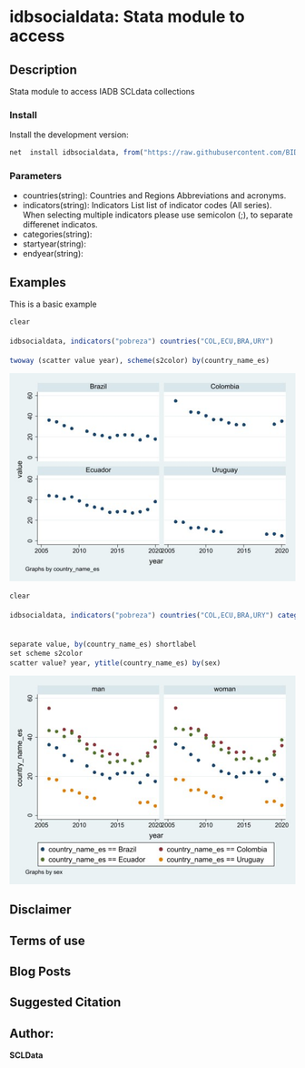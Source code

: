 ﻿# idbsocialdata: Stata module to access 

## Description

Stata module to access IADB SCLdata collections

### Install

Install the development version:


``` r
net  install idbsocialdata, from("https://raw.githubusercontent.com/BID-DATA/idbsocialdata/main") replace
```


### Parameters

- countries(string): Countries and Regions Abbreviations and acronyms. 
- indicators(string): Indicators List list of indicator codes (All series). When selecting multiple indicators please use semicolon (;), to separate differenet indicatos.
- categories(string):
- startyear(string):
- endyear(string):

## Examples

This is a basic example

``` r
clear

idbsocialdata, indicators("pobreza") countries("COL,ECU,BRA,URY")

twoway (scatter value year), scheme(s2color) by(country_name_es)
```

![e_g](src/img/plot_egA.jpg)


``` r
clear

idbsocialdata, indicators("pobreza") countries("COL,ECU,BRA,URY") categories("sex")


separate value, by(country_name_es) shortlabel
set scheme s2color
scatter value? year, ytitle(country_name_es) by(sex)

```

![e_g](src/img/plot_egB.jpg)

## 


## Disclaimer


## Terms of use 


## Blog Posts


## Suggested Citation

## Author: 

  **SCLData**  

